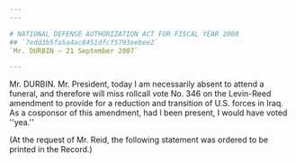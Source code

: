 ```yaml
---
---

# NATIONAL DEFENSE AUTHORIZATION ACT FOR FISCAL YEAR 2008
## `7edd3b5fa5a4ac8451dfcf5793eebee2`
`Mr. DURBIN — 21 September 2007`

---
```


 Mr. DURBIN. Mr. President, today I am necessarily absent to 
attend a funeral, and therefore will miss rollcall vote No. 346 on the 
Levin-Reed amendment to provide for a reduction and transition of U.S. 
forces in Iraq. As a cosponsor of this amendment, had I been present, I 
would have voted ''yea.''

(At the request of Mr. Reid, the following statement was ordered to 
be printed in the Record.)